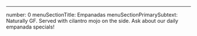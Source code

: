 ---
number: 0
menuSectionTitle: Empanadas
menuSectionPrimarySubtext: Naturally GF. Served with cilantro mojo on the side. Ask about our daily empanada specials!